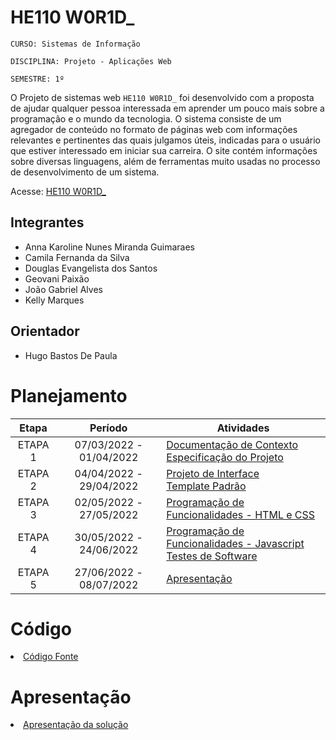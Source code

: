 # HE110 W0R1D_

`CURSO: Sistemas de Informação`

`DISCIPLINA: Projeto - Aplicações Web`

`SEMESTRE: 1º`

O Projeto de sistemas web `HE110 W0R1D_` foi desenvolvido com a proposta de ajudar qualquer pessoa interessada em aprender um pouco mais sobre a programação e o mundo da tecnologia. O sistema consiste de um agregador de conteúdo no formato de páginas web com informações relevantes e pertinentes das quais julgamos úteis, indicadas para o usuário que estiver interessado em iniciar sua carreira. O site contém informações sobre diversas linguagens, além de ferramentas muito usadas no processo de desenvolvimento de um sistema.

Acesse: [HE110 W0R1D_](https://he110w0r1d.herokuapp.com/)

## Integrantes

* Anna Karoline Nunes Miranda Guimaraes
* Camila Fernanda da Silva
* Douglas Evangelista dos Santos
* Geovani Paixão
* João Gabriel Alves
* Kelly Marques

## Orientador

* Hugo Bastos De Paula

# Planejamento

|  Etapa  |         Período         | Atividades                                                                                                   |
|:-------:|:-----------------------:|--------------------------------------------------------------------------------------------------------------|
| ETAPA 1 | 07/03/2022 - 01/04/2022 | [Documentação de Contexto](docs/context.md) <br> [Especificação do Projeto](docs/especification.md)          |
| ETAPA 2 | 04/04/2022 - 29/04/2022 | [Projeto de Interface](docs/interface.md) <br> [Template Padrão](docs/template.md)                           |
| ETAPA 3 | 02/05/2022 - 27/05/2022 | [Programação de Funcionalidades - HTML e CSS](docs/development.md)                                           |
| ETAPA 4 | 30/05/2022 - 24/06/2022 | [Programação de Funcionalidades - Javascript](docs/development.md) <br> [Testes de Software ](docs/tests.md) |
| ETAPA 5 | 27/06/2022 - 08/07/2022 | [Apresentação](presentation/README.md)                                                                       |

# Código

<li><a href="src/README.md"> Código Fonte</a></li>

# Apresentação

<li><a href="presentation/README.md"> Apresentação da solução</a></li>
